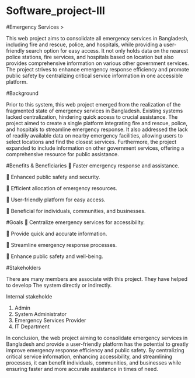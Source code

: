 # Software_project-III


#Emergency Services >

This web project aims to consolidate all emergency services in Bangladesh, including fire and rescue, police, and hospitals, while providing a user-friendly search option for easy access. It not only holds data on the nearest police stations, fire services, and hospitals based on location but also provides comprehensive information on various other government services. The project strives to enhance emergency response efficiency and promote public safety by centralizing critical service information in one accessible platform.


#Background


Prior to this system, this web project emerged from the realization of the fragmented state of emergency services in Bangladesh. Existing systems lacked centralization, hindering quick access to crucial assistance. The project aimed to create a single platform integrating fire and rescue, police, and hospitals to streamline emergency response. It also addressed the lack of readily available data on nearby emergency facilities, allowing users to select locations and find the closest services. Furthermore, the project expanded to include information on other government services, offering a comprehensive resource for public assistance.


#Benefits & Beneficiaries
	Faster emergency response and assistance.

	Enhanced public safety and security.

	Efficient allocation of emergency resources.

	User-friendly platform for easy access.

	Beneficial for individuals, communities, and businesses.


#Goals
	Centralize emergency services for accessibility.

	Provide quick and accurate information.

	Streamline emergency response processes.

	Enhance public safety and well-being.



#Stakeholders


There are many members are associate with this project. They have helped to develop 
The system directly or indirectly.


Internal stakeholde
1.	Admin 
2.	System Administrator 
3.	Emergency Services Provider 
4.	IT Department



In conclusion, the web project aiming to consolidate emergency services in Bangladesh and provide a user-friendly platform has the potential to greatly improve emergency response efficiency and public safety. By centralizing critical service information, enhancing accessibility, and streamlining processes, it can benefit individuals, communities, and businesses while ensuring faster and more accurate assistance in times of need.




